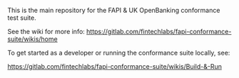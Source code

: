 This is the main repository for the FAPI & UK OpenBanking conformance
test suite.

See the wiki for more info: https://gitlab.com/fintechlabs/fapi-conformance-suite/wikis/home

To get started as a developer or running the conformance suite locally, see:

https://gitlab.com/fintechlabs/fapi-conformance-suite/wikis/Build-&-Run
